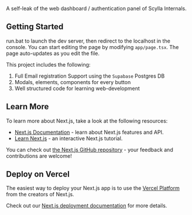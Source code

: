 A self-leak of the web dashboard / authentication panel of Scylla Internals.

## Getting Started

run.bat to launch the dev server, then redirect to the localhost in the console.
You can start editing the page by modifying `app/page.tsx`. The page auto-updates as you edit the file.

This project includes the following:

1. Full Email registration Support using the `Supabase` Postgres DB
2. Modals, elements, components for every button
3. Well structured code for learning web-development

## Learn More

To learn more about Next.js, take a look at the following resources:

- [Next.js Documentation](https://nextjs.org/docs) - learn about Next.js features and API.
- [Learn Next.js](https://nextjs.org/learn) - an interactive Next.js tutorial.

You can check out [the Next.js GitHub repository](https://github.com/vercel/next.js) - your feedback and contributions are welcome!

## Deploy on Vercel

The easiest way to deploy your Next.js app is to use the [Vercel Platform](https://vercel.com/new?utm_medium=default-template&filter=next.js&utm_source=create-next-app&utm_campaign=create-next-app-readme) from the creators of Next.js.

Check out our [Next.js deployment documentation](https://nextjs.org/docs/app/building-your-application/deploying) for more details.

